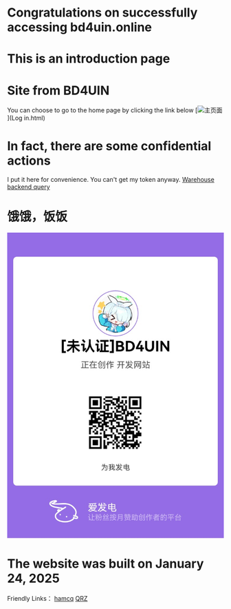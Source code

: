 # Congratulations on successfully accessing bd4uin.online
# This is an introduction page
# Site from BD4UIN
You can choose to go to the home page by clicking the link below
[![主页面](https://img.shields.io/badge/访问-主页面-blue)](Log in.html)
# In fact, there are some confidential actions
I put it here for convenience. You can't get my token anyway.
[Warehouse backend query](https://bd4uin.online/confidential/Query.html)
# 饿饿，饭饭
![饿饿饭饭🤤🤤🤤🤤🤤🤤🤤🤤🤤](images/aifadian.jpg)
# The website was built on January 24, 2025
Friendly Links：
[hamcq](https://www.hamcq.cn/BD4UIN)
[QRZ](https://www.qrz.com/db/bd4uin)
